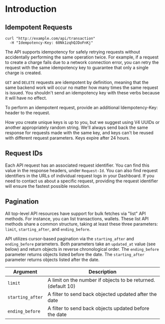 # Introduction

## Idempotent Requests

```shell
curl "http://example.com/api/transaction"
  -H "Idempotency-Key: 60Nk1zqhQJDoFnKj"
```

The API supports idempotency for safely retrying requests without accidentally performing the same operation twice. For example, if a request to create a charge fails due to a network connection error, you can retry the request with the same idempotency key to guarantee that only a single charge is created.

`GET` and `DELETE` requests are idempotent by definition, meaning that the same backend work will occur no matter how many times the same request is issued. You shouldn't send an idempotency key with these verbs because it will have no effect.

To perform an idempotent request, provide an additional Idempotency-Key: <key> header to the request.

How you create unique keys is up to you, but we suggest using V4 UUIDs or another appropriately random string. We'll always send back the same response for requests made with the same key, and keys can't be reused with different request parameters. Keys expire after 24 hours.

## Request IDs

Each API request has an associated request identifier. You can find this value in the response headers, under `Request-Id`. You can also find request identifiers in the URLs of individual request logs in your Dashboard. If you need to contact us about a specific request, providing the request identifier will ensure the fastest possible resolution.

## Pagination

All top-level API resources have support for bulk fetches via "list" API methods. For instance, you can list transactions, wallets. These list API methods share a common structure, taking at least these three parameters: `limit`, `starting_after`, and `ending_before`.

API utilizes cursor-based pagination via the `starting_after` and `ending_before` parameters. Both parameters take an `updated_at` value (see below) and return objects in reverse chronological order. The `ending_before` parameter returns objects listed before the date. The `starting_after` parameter returns objects listed after the date. 


Argument | Description
--------- | -----------
`limit` | A limit on the number if objects to be returned. (default 10)
`starting_after` | A filter to send back objected updated after the date
`ending_before` | A filter to send back objects updated before the date
